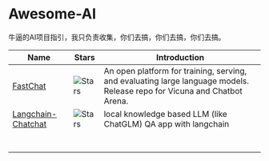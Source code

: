 # Awesome-AI
牛逼的AI项目指引，我只负责收集，你们去搞，你们去搞，你们去搞。



| Name                                                         | Stars                                                        | Introduction                                                 |
| ------------------------------------------------------------ | ------------------------------------------------------------ | ------------------------------------------------------------ |
| [FastChat](https://github.com/lm-sys/FastChat)               | ![Stars](https://img.shields.io/github/stars/lm-sys/FastChat?style=social) | An open platform for training, serving, and evaluating large language models. Release repo for Vicuna and Chatbot Arena. |
| [Langchain-Chatchat](https://github.com/chatchat-space/Langchain-Chatchat) | ![Stars](https://img.shields.io/github/stars/chatchat-space/Langchain-Chatchat?style=social) | local knowledge based LLM (like ChatGLM) QA app with langchain |
|                                                              |                                                              |                                                              |
|                                                              |                                                              |                                                              |
|                                                              |                                                              |                                                              |
|                                                              |                                                              |                                                              |
|                                                              |                                                              |                                                              |
|                                                              |                                                              |                                                              |
|                                                              |                                                              |                                                              |

